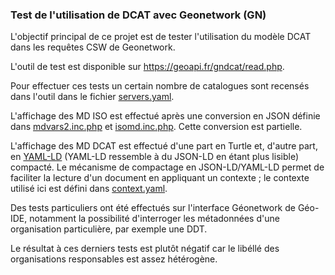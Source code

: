 ### Test de l'utilisation de DCAT avec Geonetwork (GN)

L'objectif principal de ce projet est de tester l'utilisation du modèle DCAT dans les requêtes CSW de Geonetwork.

L'outil de test est disponible sur https://geoapi.fr/gndcat/read.php.

Pour effectuer ces tests un certain nombre de catalogues sont recensés dans l'outil
dans le fichier [servers.yaml](servers.yaml).

L'affichage des MD ISO est effectué après une conversion en JSON définie dans [mdvars2.inc.php](mdvars2.inc.php)
et [isomd.inc.php](isomd.inc.php). Cette conversion est partielle.

L'affichage des MD DCAT est effectué d'une part en Turtle
et, d'autre part, en [YAML-LD](https://json-ld.github.io/yaml-ld/spec/) (YAML-LD ressemble à du JSON-LD en étant plus lisible)
compacté.
Le mécanisme de compactage en JSON-LD/YAML-LD permet de faciliter la lecture d'un document en appliquant un contexte ;
le contexte utilisé ici est défini dans [context.yaml](context.yaml).  

Des tests particuliers ont été effectués sur l'interface Géonetwork de Géo-IDE,
notamment la possibilité d'interroger les métadonnées d'une organisation particulière, par exemple une DDT.

Le résultat à ces derniers tests est plutôt négatif car le libéllé des organisations responsables est assez hétérogène.


